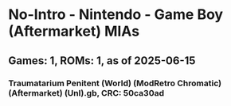 # No-Intro - Nintendo - Game Boy (Aftermarket) MIAs
## Games: 1, ROMs: 1, as of 2025-06-15

### Traumatarium Penitent (World) (ModRetro Chromatic) (Aftermarket) (Unl).gb, CRC: 50ca30ad
